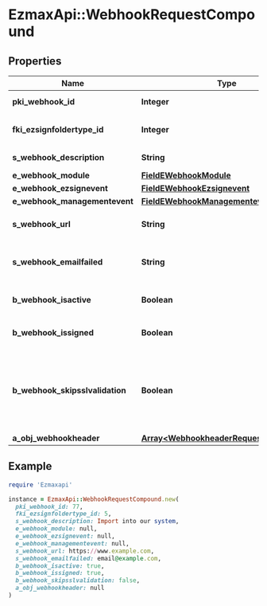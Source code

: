 # EzmaxApi::WebhookRequestCompound

## Properties

| Name | Type | Description | Notes |
| ---- | ---- | ----------- | ----- |
| **pki_webhook_id** | **Integer** | The unique ID of the Webhook | [optional] |
| **fki_ezsignfoldertype_id** | **Integer** | The unique ID of the Ezsignfoldertype. | [optional] |
| **s_webhook_description** | **String** | The description of the Webhook |  |
| **e_webhook_module** | [**FieldEWebhookModule**](FieldEWebhookModule.md) |  |  |
| **e_webhook_ezsignevent** | [**FieldEWebhookEzsignevent**](FieldEWebhookEzsignevent.md) |  | [optional] |
| **e_webhook_managementevent** | [**FieldEWebhookManagementevent**](FieldEWebhookManagementevent.md) |  | [optional] |
| **s_webhook_url** | **String** | The URL of the Webhook callback |  |
| **s_webhook_emailfailed** | **String** | The email that will receive the Webhook in case all attempts fail |  |
| **b_webhook_isactive** | **Boolean** | Whether the Webhook is active or not |  |
| **b_webhook_issigned** | **Boolean** | Whether the requests will be signed or not | [optional] |
| **b_webhook_skipsslvalidation** | **Boolean** | Wheter the server&#39;s SSL certificate should be validated or not. Not recommended to skip for production use |  |
| **a_obj_webhookheader** | [**Array&lt;WebhookheaderRequestCompound&gt;**](WebhookheaderRequestCompound.md) |  | [optional] |

## Example

```ruby
require 'Ezmaxapi'

instance = EzmaxApi::WebhookRequestCompound.new(
  pki_webhook_id: 77,
  fki_ezsignfoldertype_id: 5,
  s_webhook_description: Import into our system,
  e_webhook_module: null,
  e_webhook_ezsignevent: null,
  e_webhook_managementevent: null,
  s_webhook_url: https://www.example.com,
  s_webhook_emailfailed: email@example.com,
  b_webhook_isactive: true,
  b_webhook_issigned: true,
  b_webhook_skipsslvalidation: false,
  a_obj_webhookheader: null
)
```

